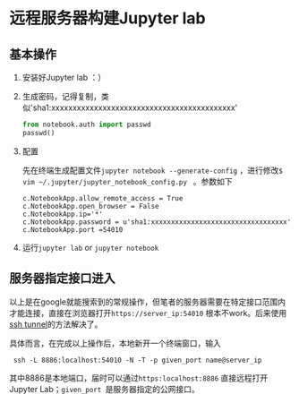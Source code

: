 # 远程服务器构建Jupyter lab

## 基本操作

1. 安装好Jupyter lab ：）

2. 生成密码，记得复制，类似'sha1:xxxxxxxxxxxxxxxxxxxxxxxxxxxxxxxxxxxxxxxxxxx'

   ```python
   from notebook.auth import passwd 
   passwd()
   ```

3. 配置

   先在终端生成配置文件`jupyter notebook --generate-config` ，进行修改`$ vim ~/.jupyter/jupyter_notebook_config.py ` 。参数如下

   ```shell
   c.NotebookApp.allow_remote_access = True
   c.NotebookApp.open_browser = False
   c.NotebookApp.ip='*'
   c.NotebookApp.password = u'sha1:xxxxxxxxxxxxxxxxxxxxxxxxxxxxxxxxxx'
   c.NotebookApp.port =54010
   ```

4. 运行`jupyter lab` or `jupyter notebook` 

## 服务器指定接口进入

以上是在google就能搜索到的常规操作，但笔者的服务器需要在特定接口范围内才能连接，直接在浏览器打开`https://server_ip:54010` 根本不work。后来使用[ssh tunnel](https://www.zsythink.net/archives/2450)的方法解决了。

具体而言，在完成以上操作后，本地新开一个终端窗口，输入

` ssh -L 8886:localhost:54010 -N -T -p given_port name@server_ip`

其中8886是本地端口，届时可以通过`https:localhost:8886` 直接远程打开Jupyter Lab；`given_port `是服务器指定的公网接口。